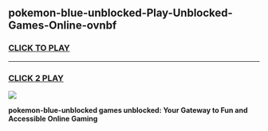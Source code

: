 
## pokemon-blue-unblocked-Play-Unblocked-Games-Online-ovnbf
<h3>
<a href="https://premium76.site?title=pokemon-blue-unblocked&ref=25A">CLICK TO PLAY</a></h3>
<hr>

<h3>
<a href="https://premium76.site?title=pokemon-blue-unblocked&ref=25A">CLICK 2 PLAY</a>
  
</h3>

<a href="https://premium76.site?title=pokemon-blue-unblocked&ref=25A"><img src="https://clearcache.store/games.png"></a>


**pokemon-blue-unblocked games unblocked: Your Gateway to Fun and Accessible Online Gaming**
